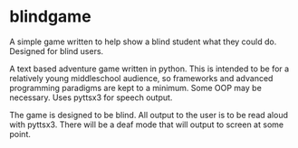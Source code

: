 # blindgame
A simple game written to help show a blind student what they could do. Designed for blind users.

A text based adventure game written in python. This is intended to be for a relatively young middleschool audience, so frameworks and advanced programming paradigms are kept to a minimum. Some OOP may be necessary.
Uses pyttsx3 for speech output.

The game is designed to be blind. All output to the user is to be read aloud with pyttsx3. There will be a deaf mode that will output to screen at some point.
